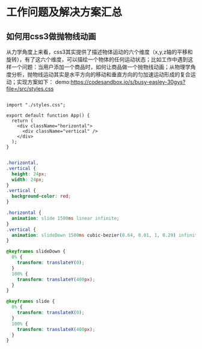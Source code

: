 # 工作问题及解决方案汇总

## 如何用css3做抛物线动画

从力学角度上来看，css3其实提供了描述物体运动的六个维度（x,y,z轴的平移和旋转），有了这六个维度，可以描绘一个物体的任何运动状态；比如工作中遇到这样一个问题：当用户添加一个商品时，如何让商品做一个抛物线动画；从物理学角度分析，抛物线运动其实是水平方向的移动和垂直方向的匀加速运动形成的复合运动；实现方案如下：
demo:https://codesandbox.io/s/busy-easley-30gys?file=/src/styles.css

```tsx

import "./styles.css";

export default function App() {
  return (
    <div className="horizontal">
      <div className="vertical" />
    </div>
  );
}

```

```css

.horizontal,
.vertical {
  height: 24px;
  width: 24px;
}
.vertical {
  background-color: red;
}

.horizontal {
  animation: slide 1500ms linear infinite;
}
.vertical {
  animation: slideDown 1500ms cubic-bezier(0.64, 0.01, 1, 0.29) infinite;
}

@keyframes slideDown {
  0% {
    transform: translateY(0);
  }
  100% {
    transform: translateY(400px);
  }
}

@keyframes slide {
  0% {
    transform: translateX(0);
  }
  100% {
    transform: translateX(400px);
  }
}

```
